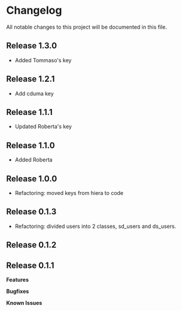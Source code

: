 # Changelog

All notable changes to this project will be documented in this file.

## Release 1.3.0
- Added Tommaso's key

## Release 1.2.1
- Add cduma key

## Release 1.1.1
- Updated Roberta's key

## Release 1.1.0
- Added Roberta

## Release 1.0.0
- Refactoring: moved keys from hiera to code

## Release 0.1.3
- Refactoring: divided users into 2 classes, sd_users and ds_users.

## Release 0.1.2

## Release 0.1.1

**Features**

**Bugfixes**

**Known Issues**
